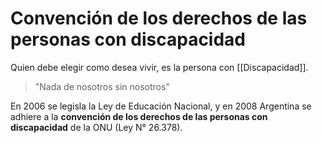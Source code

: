 # Convención de los derechos de las personas con discapacidad

Quien debe elegir como desea vivir, es la persona con [[Discapacidad]].

> "Nada de nosotros sin nosotros"

En 2006 se legisla la Ley de Educación Nacional, y en 2008 Argentina se adhiere a la **convención de los derechos de las personas con discapacidad** de la ONU (Ley N° 26.378).
